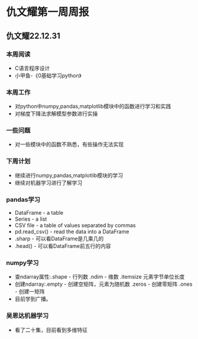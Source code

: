 # 仇文耀第一周周报
## 仇文耀22.12.31
### 本周阅读
- C语言程序设计
- 小甲鱼-《0基础学习python》
### 本周工作
- 对python中numpy,pandas,matplotlib模块中的函数进行学习和实践
- 对梯度下降法求解模型参数进行实操
### 一些问题
- 对一些模块中的函数不熟悉，有些操作无法实现
### 下周计划
- 继续进行numpy,pandas,matplotlib模块的学习
- 继续对机器学习进行了解学习
### pandas学习
- DataFrame - a table 
- Series - a list
- CSV file - a table of values separated by commas
- pd.read_csv() - read the data into a DataFrame
- .sharp - 可以看DataFrame是几乘几的
- .head() - 可以看DataFrame前五行的内容
### numpy学习
- 查ndarray属性:.shape - 行列数 .ndim - 维数 .itemsize 元素字节单位长度 
- 创建ndarray:.empty - 创建空矩阵，元素为随机数 .zeros - 创建零矩阵 .ones - 创建一矩阵
- 目前学到广播。
### 吴恩达机器学习
- 看了二十集，目前看到多维特征